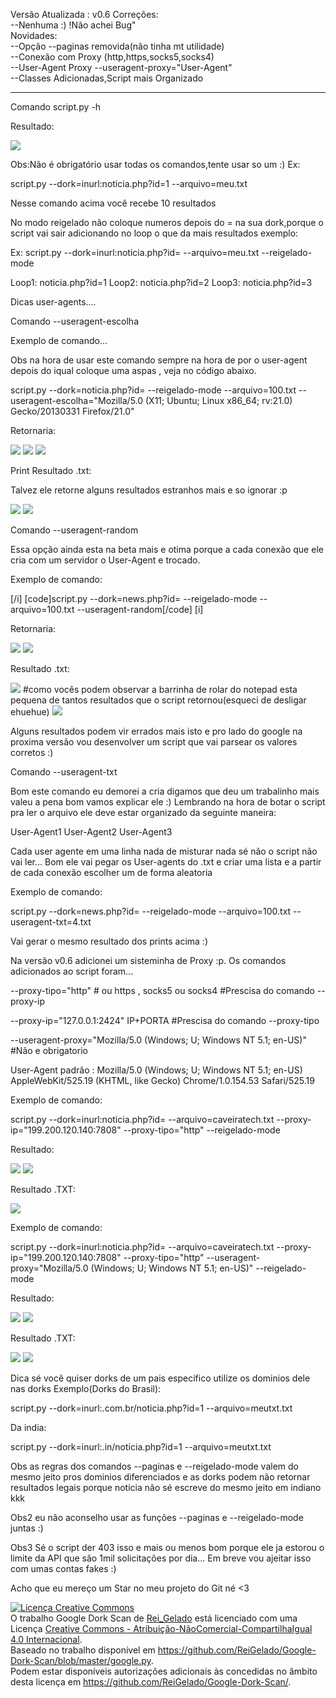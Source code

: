Versão Atualizada : v0.6
Correções:<br>
--Nenhuma :) !Não achei Bug"<br>
Novidades:<br>
--Opção --paginas removida(não tinha mt utilidade)<br>
--Conexão com Proxy (http,https,socks5,socks4)<br>
--User-Agent Proxy --useragent-proxy="User-Agent"<br>
--Classes Adicionadas,Script mais Organizado<br>


------------------------------

Comando script.py -h

Resultado:

<img src= "http://puu.sh/dKCgU/38bd120031.png" ></img>

Obs:Não é obrigatório usar todas os comandos,tente usar so um :)
Ex:

script.py --dork=inurl:noticia.php?id=1 --arquivo=meu.txt

Nesse comando acima você recebe 10 resultados

No modo reigelado não coloque numeros depois do = na sua dork,porque o script vai sair adicionando no loop o que da mais resultados exemplo:

Ex:
script.py --dork=inurl:noticia.php?id= --arquivo=meu.txt --reigelado-mode


Loop1:
noticia.php?id=1
Loop2:
noticia.php?id=2
Loop3:
noticia.php?id=3

Dicas user-agents....

Comando --useragent-escolha

Exemplo de comando...

Obs na hora de usar este comando sempre na hora de por o user-agent
depois do iqual coloque uma aspas , veja no código abaixo.

script.py --dork=noticia.php?id= --reigelado-mode --arquivo=100.txt --useragent-escolha="Mozilla/5.0 (X11; Ubuntu; Linux x86_64; rv:21.0) Gecko/20130331 Firefox/21.0"

Retornaria:

<img src = 'http://puu.sh/dFNu9/23fc53c0e7.png' ></img>
<img src = 'http://puu.sh/dFNwy/238ec50201.png' ></img>
<img src = 'http://puu.sh/dFNB4/13d52ad836.png' ></img>

Print Resultado .txt:

Talvez ele retorne alguns resultados estranhos mais e so ignorar :p

<img src = 'http://puu.sh/dFNHl/16c65c3600.png' ></img>
<img src = 'http://puu.sh/dFNKr/1b941f5a50.png' ></img>

Comando --useragent-random

Essa opção ainda esta na beta mais e otima porque a cada conexão que ele cria com um servidor o User-Agent e trocado.

Exemplo de comando:

[/i]
[code]script.py --dork=news.php?id= --reigelado-mode --arquivo=100.txt  --useragent-random[/code]
[i]

Retornaria:

<img src = 'http://puu.sh/dFO0g/cf020fa83b.png' ></img>
<img src = 'http://puu.sh/dFO1Z/60d2918342.png' ></img>

Resultado .txt:

<img src = 'http://puu.sh/dFOnw/6389298a88.png' ></img>
#como vocês podem observar a barrinha de rolar do notepad esta pequena de tantos resultados que o script retornou(esqueci de desligar ehuehue)
<img src = 'http://puu.sh/dFOsI/2994a9f8e5.png' ></img>

Alguns resultados podem vir errados mais isto e pro lado do google na proxima versão vou desenvolver um script que vai parsear os valores corretos :)

Comando --useragent-txt

Bom este comando eu demorei a cria digamos que deu um trabalinho mais valeu a pena bom vamos explicar ele :)
Lembrando na hora de botar o script pra ler o arquivo ele deve estar organizado da seguinte maneira:

User-Agent1
User-Agent2
User-Agent3


Cada user agente em uma linha nada de misturar nada sé não o script não vai ler...
Bom ele vai pegar os User-agents do .txt e criar uma lista e a partir de cada conexão escolher um de forma aleatoria

Exemplo de comando:

script.py --dork=news.php?id= --reigelado-mode --arquivo=100.txt  --useragent-txt=4.txt

Vai gerar o mesmo resultado dos prints acima :)

Na versão v0.6 adicionei um sisteminha de Proxy :p.
Os comandos adicionados ao script foram...

--proxy-tipo="http" # ou https , socks5 ou socks4 #Prescisa do comando --proxy-ip

--proxy-ip="127.0.0.1:2424" IP+PORTA #Prescisa do comando --proxy-tipo

--useragent-proxy="Mozilla/5.0 (Windows; U; Windows NT 5.1; en-US)" #Não e obrigatorio

User-Agent padrão : Mozilla/5.0 (Windows; U; Windows NT 5.1; en-US) AppleWebKit/525.19 (KHTML, like Gecko) Chrome/1.0.154.53 Safari/525.19

Exemplo de comando:

script.py --dork=inurl:noticia.php?id=  --arquivo=caveiratech.txt --proxy-ip="199.200.120.140:7808" --proxy-tipo="http" --reigelado-mode

Resultado:

<img src = "http://puu.sh/dKCDs/4765e25bbb.png" ></img>
<img src = "http://puu.sh/dKCG4/bf86601456.png"></img>

Resultado .TXT:

<img src = "http://puu.sh/dKCHX/c005e5cca1.png" ></img>

Exemplo de comando:
 
script.py --dork=inurl:noticia.php?id=  --arquivo=caveiratech.txt --proxy-ip="199.200.120.140:7808" --proxy-tipo="http" --useragent-proxy="Mozilla/5.0 (Windows; U; Windows NT 5.1; en-US)" --reigelado-mode


Resultado:

<img src = "http://puu.sh/dKD8k/28c439c116.png" ></img>
<img src = "http://puu.sh/dKDaF/4b8ed0342b.png" ></img>

Resultado .TXT:

<img src = "http://puu.sh/dKDdX/8d4bdec45d.png" ></img>
<img src = "http://puu.sh/dKDfW/3866053e56.png" ></img>


Dica sé você quiser dorks de um pais especifico utilize os dominios dele nas dorks 
Exemplo(Dorks do Brasil):

script.py --dork=inurl:.com.br/noticia.php?id=1 --arquivo=meutxt.txt

Da india:

script.py --dork=inurl:.in/noticia.php?id=1 --arquivo=meutxt.txt

Obs as regras dos comandos --paginas e --reigelado-mode valem do mesmo jeito pros dominios diferenciados e as dorks podem não retornar resultados legais porque noticia não sé escreve do mesmo jeito em indiano kkk


Obs2 eu não aconselho usar as funções --paginas e --reigelado-mode juntas 
:)

Obs3  Sé o script der 403 isso e mais ou menos bom porque ele ja estorou o limite da API que são 1mil solicitações por dia...
Em breve vou ajeitar isso com umas contas fakes :)

Acho que eu mereço um Star no meu projeto do Git né <3 

<a rel="license" href="http://creativecommons.org/licenses/by-nc-sa/4.0/"><img alt="Licença Creative Commons" style="border-width:0" src="https://i.creativecommons.org/l/by-nc-sa/4.0/88x31.png" /></a><br />O trabalho <span xmlns:dct="http://purl.org/dc/terms/" href="http://purl.org/dc/dcmitype/Text" property="dct:title" rel="dct:type">Google Dork Scan</span> de <a xmlns:cc="http://creativecommons.org/ns#" href="http://caveiratech.com/forum/profile/reigelado/" property="cc:attributionName" rel="cc:attributionURL">Rei_Gelado</a> está licenciado com uma Licença <a rel="license" href="http://creativecommons.org/licenses/by-nc-sa/4.0/">Creative Commons - Atribuição-NãoComercial-CompartilhaIgual 4.0 Internacional</a>.<br />Baseado no trabalho disponível em <a xmlns:dct="http://purl.org/dc/terms/" href="https://github.com/ReiGelado/Google-Dork-Scan/blob/master/google.py" rel="dct:source">https://github.com/ReiGelado/Google-Dork-Scan/blob/master/google.py</a>.<br />Podem estar disponíveis autorizações adicionais às concedidas no âmbito desta licença em <a xmlns:cc="http://creativecommons.org/ns#" href="https://github.com/ReiGelado/Google-Dork-Scan/" rel="cc:morePermissions">https://github.com/ReiGelado/Google-Dork-Scan/</a>.
